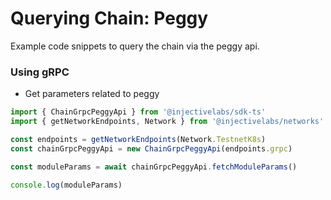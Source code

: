 # Querying Chain: Peggy

Example code snippets to query the chain via the peggy api.

### Using gRPC

* Get parameters related to peggy

```ts
import { ChainGrpcPeggyApi } from '@injectivelabs/sdk-ts'
import { getNetworkEndpoints, Network } from '@injectivelabs/networks'

const endpoints = getNetworkEndpoints(Network.TestnetK8s)
const chainGrpcPeggyApi = new ChainGrpcPeggyApi(endpoints.grpc)

const moduleParams = await chainGrpcPeggyApi.fetchModuleParams()

console.log(moduleParams)
```
